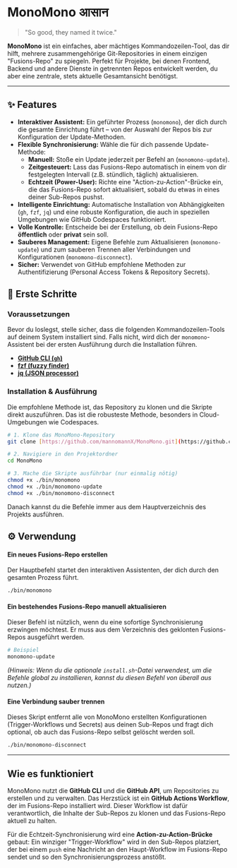 # MonoMono  आसान

> "So good, they named it twice."

**MonoMono** ist ein einfaches, aber mächtiges Kommandozeilen-Tool, das dir hilft, mehrere zusammengehörige Git-Repositories in einem einzigen "Fusions-Repo" zu spiegeln. Perfekt für Projekte, bei denen Frontend, Backend und andere Dienste in getrennten Repos entwickelt werden, du aber eine zentrale, stets aktuelle Gesamtansicht benötigst.

---

## ✨ Features

* **Interaktiver Assistent:** Ein geführter Prozess (`monomono`), der dich durch die gesamte Einrichtung führt – von der Auswahl der Repos bis zur Konfiguration der Update-Methoden.
* **Flexible Synchronisierung:** Wähle die für dich passende Update-Methode:
    * **Manuell:** Stoße ein Update jederzeit per Befehl an (`monomono-update`).
    * **Zeitgesteuert:** Lass das Fusions-Repo automatisch in einem von dir festgelegten Intervall (z.B. stündlich, täglich) aktualisieren.
    * **Echtzeit (Power-User):** Richte eine "Action-zu-Action"-Brücke ein, die das Fusions-Repo sofort aktualisiert, sobald du etwas in eines deiner Sub-Repos pushst.
* **Intelligente Einrichtung:** Automatische Installation von Abhängigkeiten (`gh`, `fzf`, `jq`) und eine robuste Konfiguration, die auch in speziellen Umgebungen wie GitHub Codespaces funktioniert.
* **Volle Kontrolle:** Entscheide bei der Erstellung, ob dein Fusions-Repo **öffentlich** oder **privat** sein soll.
* **Sauberes Management:** Eigene Befehle zum Aktualisieren (`monomono-update`) und zum sauberen Trennen aller Verbindungen und Konfigurationen (`monomono-disconnect`).
* **Sicher:** Verwendet von GitHub empfohlene Methoden zur Authentifizierung (Personal Access Tokens & Repository Secrets).

## 🚀 Erste Schritte

### Voraussetzungen

Bevor du loslegst, stelle sicher, dass die folgenden Kommandozeilen-Tools auf deinem System installiert sind. Falls nicht, wird dich der `monomono`-Assistent bei der ersten Ausführung durch die Installation führen.

* [**GitHub CLI (`gh`)**](https://cli.github.com/)
* [**fzf (fuzzy finder)**](https://github.com/junegunn/fzf)
* [**jq (JSON processor)**](https://stedolan.github.io/jq/)

### Installation & Ausführung

Die empfohlene Methode ist, das Repository zu klonen und die Skripte direkt auszuführen. Das ist die robusteste Methode, besonders in Cloud-Umgebungen wie Codespaces.

```bash
# 1. Klone das MonoMono-Repository
git clone [https://github.com/mannomannX/MonoMono.git](https://github.com/mannomannX/MonoMono.git)

# 2. Navigiere in den Projektordner
cd MonoMono

# 3. Mache die Skripte ausführbar (nur einmalig nötig)
chmod +x ./bin/monomono
chmod +x ./bin/monomono-update
chmod +x ./bin/monomono-disconnect
```

Danach kannst du die Befehle immer aus dem Hauptverzeichnis des Projekts ausführen.

## ⚙️ Verwendung

#### Ein neues Fusions-Repo erstellen
Der Hauptbefehl startet den interaktiven Assistenten, der dich durch den gesamten Prozess führt.

```bash
./bin/monomono
```

#### Ein bestehendes Fusions-Repo manuell aktualisieren
Dieser Befehl ist nützlich, wenn du eine sofortige Synchronisierung erzwingen möchtest. Er muss aus dem Verzeichnis des geklonten Fusions-Repos ausgeführt werden.

```bash
# Beispiel
monomono-update
```
*(Hinweis: Wenn du die optionale `install.sh`-Datei verwendest, um die Befehle global zu installieren, kannst du diesen Befehl von überall aus nutzen.)*


#### Eine Verbindung sauber trennen
Dieses Skript entfernt alle von MonoMono erstellten Konfigurationen (Trigger-Workflows und Secrets) aus deinen Sub-Repos und fragt dich optional, ob auch das Fusions-Repo selbst gelöscht werden soll.

```bash
./bin/monomono-disconnect
```

---

## Wie es funktioniert

MonoMono nutzt die **GitHub CLI** und die **GitHub API**, um Repositories zu erstellen und zu verwalten. Das Herzstück ist ein **GitHub Actions Workflow**, der im Fusions-Repo installiert wird. Dieser Workflow ist dafür verantwortlich, die Inhalte der Sub-Repos zu klonen und das Fusions-Repo aktuell zu halten.

Für die Echtzeit-Synchronisierung wird eine **Action-zu-Action-Brücke** gebaut: Ein winziger "Trigger-Workflow" wird in den Sub-Repos platziert, der bei einem `push` eine Nachricht an den Haupt-Workflow im Fusions-Repo sendet und so den Synchronisierungsprozess anstößt.
